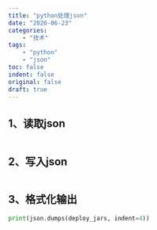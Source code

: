 ```yaml
---
title: "python处理json"
date: "2020-06-23"
categories:
    - "技术"
tags:
    - "python"
    - "json"
toc: false
indent: false
original: false
draft: true
---
```


## 1、读取json

``` py

```

## 2、写入json

``` py

```

## 3、格式化输出

``` py
print(json.dumps(deploy_jars, indent=4))
```
